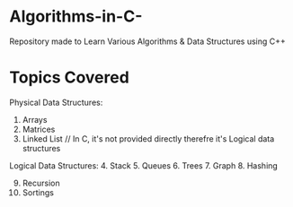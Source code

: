 # Algorithms-in-C-
Repository made to Learn Various Algorithms & Data Structures using C++

Topics Covered
================
Physical Data Structures:
1. Arrays
2. Matrices
3. Linked List // In C, it's not provided directly therefre it's Logical data structures

Logical Data Structures:
4. Stack
5. Queues
6. Trees
7. Graph
8. Hashing

9. Recursion
10. Sortings

